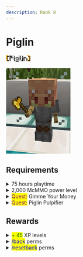 ```yaml
---
description: Rank 8
---
```


# Piglin

![](<../../.gitbook/assets/piglin name.png>)

![](../../.gitbook/assets/piglin.png)

## Requirements

<details>

<summary>75 hours playtime</summary>

* Be on the server for 75 hours

This can include AFK time.

</details>

<details>

<summary>2,000 McMMO power level</summary>

* Reach a power level of 2,000

McMMO XP can also be found in Vote Crates!

</details>

<details>

<summary><mark style="color:purple;">Quest:</mark> Gimme Your Money</summary>

* Type: <mark style="color:blue;">**/cheque 31250**</mark>
* Have: Cheque for <mark style="color:green;">**$31,250.00**</mark>

Hold a piece of paper in hand while running the command.

The cheque for this quest is automatically removed after you make it.

</details>

<details>

<summary><mark style="color:purple;">Quest:</mark> Piglin Pulpifier</summary>

* Kill: 100 Piglins

Track your quest progress by typing <mark style="color:blue;">**/quests started**</mark>.

</details>

## Rewards

<details>

<summary><mark style="color:green;">+ 45</mark> XP levels</summary>

* Receive 45 levels worth of XP

</details>

<details>

<summary><mark style="color:blue;">/back</mark> perms</summary>

* Permissions to use <mark style="color:blue;">**/back**</mark> command

Teleport back to your most recently saved location.

This command does not work for Resource World.

</details>

<details>

<summary><mark style="color:blue;">/resetback</mark> perms</summary>

* Permissions to use <mark style="color:blue;">**/resetback**</mark> command

Resets your most recently saved location.

</details>
